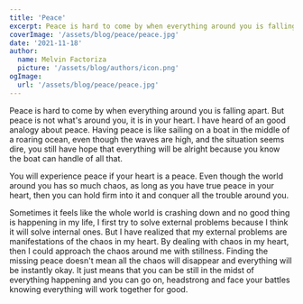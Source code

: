 ```yaml
---
title: 'Peace'
excerpt: Peace is hard to come by when everything around you is falling apart. But peace is not what's around you, it is in your heart.
coverImage: '/assets/blog/peace/peace.jpg'
date: '2021-11-18'
author:
  name: Melvin Factoriza
  picture: '/assets/blog/authors/icon.png'
ogImage:
  url: '/assets/blog/peace/peace.jpg'
---
```

Peace is hard to come by when everything around you is falling apart. But peace is not what's around you, it is in your heart. I have heard of an good analogy about peace. Having peace is like sailing on a boat in the middle of a roaring ocean, even though the waves are high, and the situation seems dire, you still have hope that everything will be alright because you know the boat can handle of all that. 

You will experience peace if your heart is a peace. Even though the world around you has so much chaos, as long as you have true peace in your heart, then you can hold firm into it and conquer all the trouble around you. 

Sometimes it feels like the whole world is crashing down and no good thing is happening in my life, I first try to solve external problems because I think it will solve internal ones. But I have realized that my external problems are manifestations of the chaos in my heart. By dealing with chaos in my heart, then I could approach the chaos around me with stillness. Finding the missing peace doesn't mean all the chaos will disappear and everything will be instantly okay. It just means that you can be still in the midst of everything happening and you can go on, headstrong and face your battles knowing everything will work together for good. 

